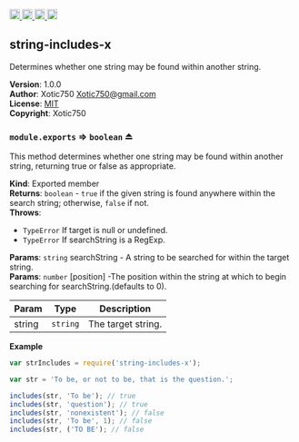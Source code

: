 <a href="https://travis-ci.org/Xotic750/string-includes-x"
   title="Travis status">
<img
   src="https://travis-ci.org/Xotic750/string-includes-x.svg?branch=master"
   alt="Travis status" height="18"/>
</a>
<a href="https://david-dm.org/Xotic750/string-includes-x"
   title="Dependency status">
<img src="https://david-dm.org/Xotic750/string-includes-x.svg"
   alt="Dependency status" height="18"/>
</a>
<a href="https://david-dm.org/Xotic750/string-includes-x#info=devDependencies"
   title="devDependency status">
<img src="https://david-dm.org/Xotic750/string-includes-x/dev-status.svg"
   alt="devDependency status" height="18"/>
</a>
<a href="https://badge.fury.io/js/string-includes-x" title="npm version">
<img src="https://badge.fury.io/js/string-includes-x.svg"
   alt="npm version" height="18"/>
</a>
<a name="module_string-includes-x"></a>

## string-includes-x
Determines whether one string may be found within another string.

**Version**: 1.0.0  
**Author**: Xotic750 <Xotic750@gmail.com>  
**License**: [MIT](&lt;https://opensource.org/licenses/MIT&gt;)  
**Copyright**: Xotic750  
<a name="exp_module_string-includes-x--module.exports"></a>

### `module.exports` ⇒ <code>boolean</code> ⏏
This method determines whether one string may be found within another string,
returning true or false as appropriate.

**Kind**: Exported member  
**Returns**: <code>boolean</code> - `true` if the given string is found anywhere within the
 search string; otherwise, `false` if not.  
**Throws**:

- <code>TypeError</code> If target is null or undefined.
- <code>TypeError</code> If searchString is a RegExp.

**Params**: <code>string</code> searchString - A string to be searched for within the
 target string.  
**Params**: <code>number</code> [position] -The position within the string at which to begin
 searching for searchString.(defaults to 0).  

| Param | Type | Description |
| --- | --- | --- |
| string | <code>string</code> | The target string. |

**Example**  
```js
var strIncludes = require('string-includes-x');

var str = 'To be, or not to be, that is the question.';

includes(str, 'To be'); // true
includes(str, 'question'); // true
includes(str, 'nonexistent'); // false
includes(str, 'To be', 1); // false
includes(str, ('TO BE'); // false
```
